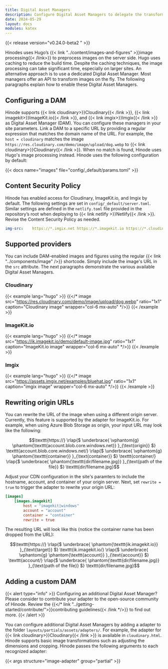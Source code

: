 ```yaml
---
title: Digital Asset Managers
description: Configure Digital Asset Managers to delegate the transformation of images
date: 2024-05-29
layout: docs
modules: katex
---
```


{{< release version="v0.24.0-beta2 " >}}

Hinodes uses Hugo’s {{< link "../content/images-and-figures" >}}image processing{{< /link>}} to preprocess images on the server side. Hugo uses caching to reduce the build time. Despite the caching techniques, the image processing can take significant time, especially on larger sites. An alternative approach is to use a dedicated Digital Asset Manager. Most managers offer an API to transform images on the fly. The following paragraphs explain how to enable these Digital Asset Managers.

## Configuring a DAM

Hinode supports {{< link cloudinary>}}Cloudinary{{< /link >}}, {{< link imagekit>}}ImageKit.io{{< /link >}}, and {{< link imgix>}}Imgix{{< /link >}} as Digital Asset Manager (DAM). You can configure these managers in your site parameters. Link a DAM to a specific URL by providing a regular expression that matches the domain name of the URL. For example, the `host = cloudinary` matches the image `https://res.cloudinary.com/demo/image/upload/dog.webp` to {{< link cloudinary>}}Cloudinary{{< /link >}}. When no match is found, Hinode uses Hugo's image processing instead. Hinode uses the following configuration by default:

{{< docs name="images" file="config/_default/params.toml" >}}

## Content Security Policy

Hinode has enabled access for Cloudinary, ImageKit.io, and Imgix by default. The following settings are set in `config/_default/server.toml`. Similar settings are defined in the `netlify.toml` file provided in the repository’s root when deploying to {{< link netlify >}}Netlify{{< /link >}}. Revise the Content Security Policy as needed.

```yaml
img-src:    https://*.imgix.net https://*.imagekit.io https://*.cloudinary.com
```

## Supported providers

You can include DAM-enabled images and figures using the regular {{< link "../components/image" />}} shortcode. Simply include the image's URL in the `src` attribute. The next paragraphs demonstrate the various available Digital Asset Managers.

### Cloudinary

<!-- markdownlint-disable MD037 -->
{{< example lang="hugo" >}}
{{</* image src="https://res.cloudinary.com/demo/image/upload/dog.webp"
    ratio="1x1" caption="Cloudinary image" wrapper="col-6 mx-auto" */>}}
{{< /example >}}
<!-- markdownlint-enable MD037 -->

### ImageKit.io

<!-- markdownlint-disable MD037 -->
{{< example lang="hugo" >}}
{{</* image src="https://ik.imagekit.io/demo/default-image.jpg"
    ratio="1x1" caption="ImageKit.io image" wrapper="col-6 mx-auto" */>}}
{{< /example >}}
<!-- markdownlint-enable MD037 -->

### Imgix

<!-- markdownlint-disable MD037 -->
{{< example lang="hugo" >}}
{{</* image src="https://assets.imgix.net/examples/bluehat.jpg"
    ratio="1x1" caption="imgix image" wrapper="col-6 mx-auto" */>}}
{{< /example >}}
<!-- markdownlint-enable MD037 -->

## Rewriting origin URLs

You can rewrite the URL of the image when using a different origin server. Currently, this feature is supported by the adapter for ImageKit.io. For example, when using Azure Blob Storage as origin, your input URL may look like the following:

```math
\texttt{https://}

\rlap{$
    \underbrace{
        \vphantom{g}
        \phantom{\texttt{account.blob.core.windows.net}}
    }_{\text{origin}}
$}

\texttt{account.blob.core.windows.net/}

\rlap{$
    \underbrace{
        \vphantom{g}
        \phantom{\texttt{container}}
    }_{\text{container}}
$}

\texttt{container/}

\rlap{$
    \underbrace{
        \phantom{\texttt{dir/filename.jpg}}
    }_{\text{path of the file}}
$}

\texttt{dir/filename.jpg}
```

Adjust your CDN configuration in the site's paramters to include the hostname, account, and container of your origin server. Next, set `rewrite = true` to trigger the adapter to rewrite your origin URL:

```toml
[images]
    [images.imagekit]
        host = "imagekit|windows"
        account = "account"
        container = "container"
        rewrite = true
```

The resulting URL will look like this (notice the container name has been dropped from the URL):

```math
\texttt{https://}

\rlap{$
    \underbrace{
        \phantom{\texttt{ik.imagekit.io}}
    }_{\text{target}}
$}

\texttt{ik.imagekit.io/}

\rlap{$
    \underbrace{
        \vphantom{g}
        \phantom{\texttt{account}}
    }_{\text{account}}
$}

\texttt{account/}

\rlap{$
    \underbrace{
        \phantom{\texttt{dir/filename.jpg}}
    }_{\text{path of the file}}
$}

\texttt{dir/filename.jpg}
```

## Adding a custom DAM

<!-- markdownlint-disable MD037 -->
{{< alert type="info" >}}
Configuring an additional Digital Asset Manager? Please consider to contribute your adapter to the open-source community of Hinode. Review the {{</* link "../getting-started/contribute/">}}contributing guidelines{{< /link */>}} to find out more.
{{< /alert >}}
<!-- markdownlint-enable MD037 -->

You can configure additional Digital Asset Managers by adding a adapter to the folder `layouts/partials/assets/adapters/`. For example, the adapter for {{< link cloudinary>}}Cloudinary{{< /link >}} is available in `cloudinary.html`. Hinode supports basic image transformations such as adjusting the dimensions and cropping. Hinode passes the following arguments to each recognized adapter:

{{< args structure="image-adapter" group="partial" >}}
